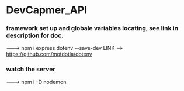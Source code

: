 # DevCapmer_API

### framework set up and globale variables locating, see link in description for doc.

---> npm i express dotenv --save-dev
LINK ==> https://github.com/motdotla/dotenv

### watch the server

---> npm i -D nodemon
